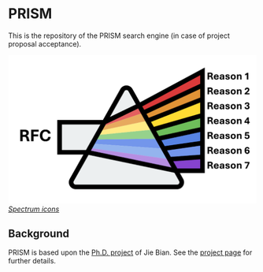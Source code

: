 # PRISM
This is the repository of the PRISM search engine (in case of project proposal acceptance).

![](prism-logo.png)
*[Spectrum icons](https://www.flaticon.com/free-icons/spectrum)*

## Background

PRISM is based upon the [Ph.D. project](https://folk.universitetetioslo.no/michawe/research/projects/gin/index.html) of Jie Bian. See the [project page](https://folk.universitetetioslo.no/michawe/research/projects/gin/index.html) for further details.
